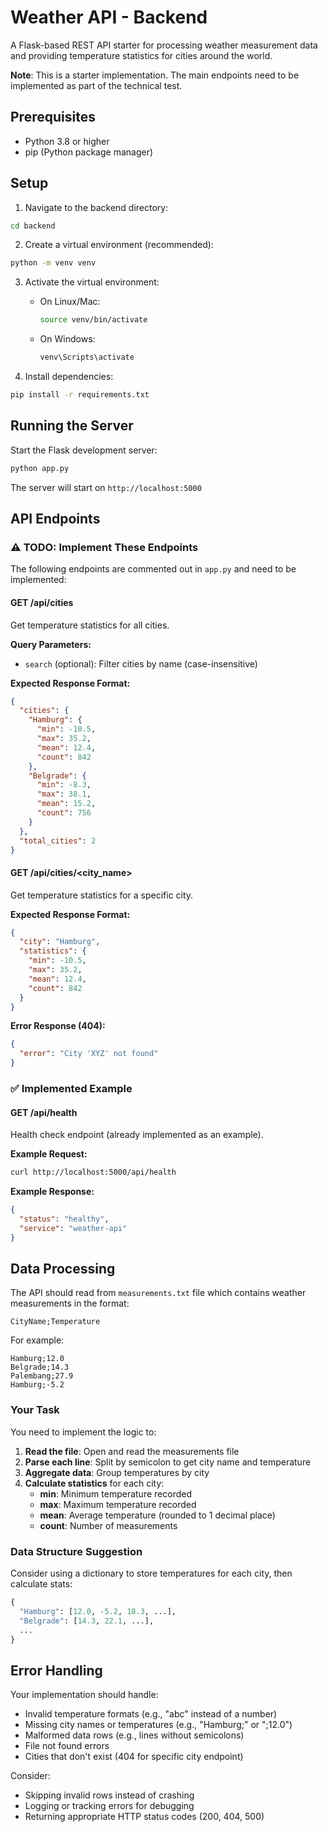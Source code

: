 # Weather API - Backend

A Flask-based REST API starter for processing weather measurement data and providing temperature statistics for cities around the world.

**Note**: This is a starter implementation. The main endpoints need to be implemented as part of the technical test.

## Prerequisites

- Python 3.8 or higher
- pip (Python package manager)

## Setup

1. Navigate to the backend directory:
```bash
cd backend
```

2. Create a virtual environment (recommended):
```bash
python -m venv venv
```

3. Activate the virtual environment:
   - On Linux/Mac:
     ```bash
     source venv/bin/activate
     ```
   - On Windows:
     ```bash
     venv\Scripts\activate
     ```

4. Install dependencies:
```bash
pip install -r requirements.txt
```

## Running the Server

Start the Flask development server:
```bash
python app.py
```

The server will start on `http://localhost:5000`

## API Endpoints

### ⚠️ TODO: Implement These Endpoints

The following endpoints are commented out in `app.py` and need to be implemented:

#### GET /api/cities
Get temperature statistics for all cities.

**Query Parameters:**
- `search` (optional): Filter cities by name (case-insensitive)

**Expected Response Format:**
```json
{
  "cities": {
    "Hamburg": {
      "min": -10.5,
      "max": 35.2,
      "mean": 12.4,
      "count": 842
    },
    "Belgrade": {
      "min": -8.3,
      "max": 38.1,
      "mean": 15.2,
      "count": 756
    }
  },
  "total_cities": 2
}
```

#### GET /api/cities/<city_name>
Get temperature statistics for a specific city.

**Expected Response Format:**
```json
{
  "city": "Hamburg",
  "statistics": {
    "min": -10.5,
    "max": 35.2,
    "mean": 12.4,
    "count": 842
  }
}
```

**Error Response (404):**
```json
{
  "error": "City 'XYZ' not found"
}
```

### ✅ Implemented Example

#### GET /api/health
Health check endpoint (already implemented as an example).

**Example Request:**
```bash
curl http://localhost:5000/api/health
```

**Example Response:**
```json
{
  "status": "healthy",
  "service": "weather-api"
}
```

## Data Processing

The API should read from `measurements.txt` file which contains weather measurements in the format:
```
CityName;Temperature
```

For example:
```
Hamburg;12.0
Belgrade;14.3
Palembang;27.9
Hamburg;-5.2
```

### Your Task

You need to implement the logic to:
1. **Read the file**: Open and read the measurements file
2. **Parse each line**: Split by semicolon to get city name and temperature
3. **Aggregate data**: Group temperatures by city
4. **Calculate statistics** for each city:
   - **min**: Minimum temperature recorded
   - **max**: Maximum temperature recorded
   - **mean**: Average temperature (rounded to 1 decimal place)
   - **count**: Number of measurements

### Data Structure Suggestion

Consider using a dictionary to store temperatures for each city, then calculate stats:
```python
{
  "Hamburg": [12.0, -5.2, 18.3, ...],
  "Belgrade": [14.3, 22.1, ...],
  ...
}
```

## Error Handling

Your implementation should handle:
- Invalid temperature formats (e.g., "abc" instead of a number)
- Missing city names or temperatures (e.g., "Hamburg;" or ";12.0")
- Malformed data rows (e.g., lines without semicolons)
- File not found errors
- Cities that don't exist (404 for specific city endpoint)

Consider:
- Skipping invalid rows instead of crashing
- Logging or tracking errors for debugging
- Returning appropriate HTTP status codes (200, 404, 500)

